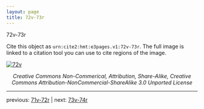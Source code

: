 ```yaml
---
layout: page
title: 72v-73r
---
```


72v-73r

Cite this object as `urn:cite2:hmt:e3pages.v1:72v-73r`. The full image is linked to a citation tool you can use to cite regions of the image.

[![72v](http://www.homermultitext.org/iipsrv?IIIF=/project/homer/pyramidal/deepzoom/hmt/e3bifolio/v1/E3_72v_73r.tif/full/800,/0/default.jpg)](http://www.homermultitext.org/ict2/?urn=urn:cite2:hmt:e3bifolio.v1:E3_72v_73r) 

<p style="text-align: center; font-style: italic;">Creative Commons Non-Commerical, Attribution, Share-Alike, Creative Commons Attribution-NonCommercial-ShareAlike 3.0 Unported License</p>

---

previous: [71v-72r](../71v-72r/) | next: [73v-74r](../73v-74r/)